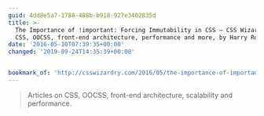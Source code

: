 ```yaml
---
guid: 4dd8e5a7-1788-408b-b918-927e3402835d
title: >-
  The Importance of !important: Forcing Immutability in CSS – CSS Wizardry –
  CSS, OOCSS, front-end architecture, performance and more, by Harry Roberts
date: '2016-05-10T07:39:35+00:00'
changed: '2019-09-24T14:35:39+00:00'


bookmark_of: 'http://csswizardry.com/2016/05/the-importance-of-important/'
---
```



<blockquote>Articles on CSS, OOCSS, front-end architecture, scalability and performance.</blockquote>

